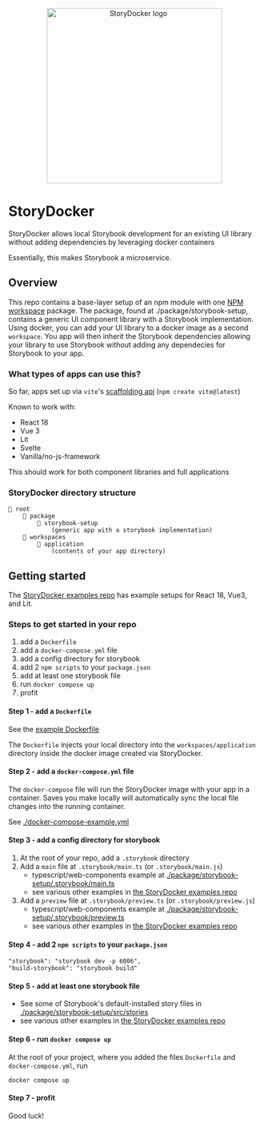 <p align="center"><img width="350" height="auto" src="https://user-images.githubusercontent.com/216931/230914077-441660d1-9070-4368-906f-648ac4330553.png" alt="StoryDocker logo" /></p>

# StoryDocker

StoryDocker allows local Storybook development for an existing UI library without adding dependencies by leveraging docker containers

Essentially, this makes Storybook a microservice.

## Overview

This repo contains a base-layer setup of an npm module with one [NPM workspace](https://docs.npmjs.com/cli/v9/using-npm/workspaces?v=true) package. The package, found at ./package/storybook-setup, contains a generic UI component library with a Storybook implementation. Using docker, you can add your UI library to a docker image as a second `workspace`. You app will then inherit the Storybook dependencies allowing your library to use Storybook without adding any dependecies for Storybook to your app.

### What types of apps can use this?

So far, apps set up via `vite`'s [scaffolding api](https://vitejs.dev/guide/#scaffolding-your-first-vite-project) (`npm create vite@latest`)

Known to work with:

* React 18
* Vue 3
* Lit
* Svelte
* Vanilla/no-js-framework

This should work for both component libraries and full applications

### StoryDocker directory structure

```
📂 root
    📂 package
        📂 storybook-setup
            (generic app with a storybook implementation)
    📂 workspaces
        📂 application
            (contents of your app directory)
```

## Getting started

The [StoryDocker examples repo](https://github.com/storydocker/StoryDocker-examples) has example setups for React 18, Vue3, and Lit.

### Steps to get started in your repo

1. add a `Dockerfile` 
2. add a `docker-compose.yml` file
3. add a config directory for storybook
4. add 2 `npm scripts` to your `package.json`
5. add at least one storybook file
6. run `docker compose up`
7. profit

#### Step 1 - add a `Dockerfile`

See the [example Dockerfile](./Dockerfile.example)

The `Dockerfile` injects your local directory into the `workspaces/application` directory inside the docker image created via StoryDocker.

#### Step 2 - add a `docker-compose.yml` file

The `docker-compose` file will run the StoryDocker image with your app in a container. Saves you make locally will automatically sync the local file changes into the running container.

See [./docker-compose-example.yml](./docker-compose-example.yml)

#### Step 3 - add a config directory for storybook

1. At the root of your repo, add a `.storybook` directory
2. Add a `main` file at `.storybook/main.ts` (or `.storybook/main.js`)
   * typescript/web-components example at [./package/storybook-setup/.storybook/main.ts](./package/storybook-setup/.storybook/main.ts)
   * see various other examples in [the StoryDocker examples repo](https://github.com/StoryDocker/StoryDocker-examples)
3. Add a `preview` file at `.storybook/preview.ts` (or `.storybook/preview.js`)
   * typescript/web-components example at [./package/storybook-setup/.storybook/preview.ts](./package/storybook-setup/.storybook/preview.ts)
   * see various other examples in [the StoryDocker examples repo](https://github.com/StoryDocker/StoryDocker-examples)

#### Step 4 - add 2 `npm scripts` to your `package.json`

```
"storybook": "storybook dev -p 6006",
"build-storybook": "storybook build"
```

#### Step 5 - add at least one storybook file

* See some of Storybook's default-installed story files in [./package/storybook-setup/src/stories](./package/storybook-setup/src/stories)
* see various other examples in [the StoryDocker examples repo](https://github.com/StoryDocker/StoryDocker-examples)

#### Step 6 - run `docker compose up`

At the root of your project, where you added the files `Dockerfile` and `docker-compose.yml`, run

`docker compose up`

#### Step 7 - profit

Good luck!

